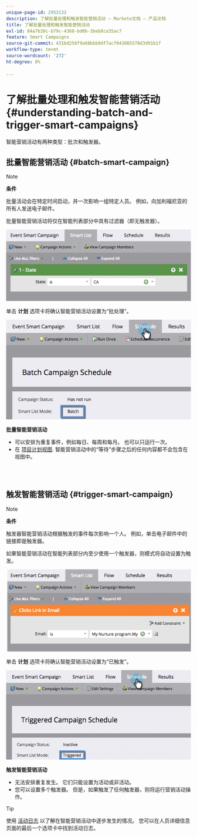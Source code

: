 ```yaml
---
unique-page-id: 2953132
description: 了解批量处理和触发智能营销活动 — Marketo文档 — 产品文档
title: 了解批量处理和触发智能营销活动
exl-id: 84a7b38c-b79c-4360-bd0b-3beb8ca35ac7
feature: Smart Campaigns
source-git-commit: 431bd258f9a68bbb9df7acf043085578d3d91b1f
workflow-type: tm+mt
source-wordcount: '272'
ht-degree: 0%

---
```


# 了解批量处理和触发智能营销活动 {#understanding-batch-and-trigger-smart-campaigns}

智能营销活动有两种类型：批次和触发器。

## 批量智能营销活动 {#batch-smart-campaign}

>[!NOTE]
>
>**条件**
>
>批量活动会在特定时间启动，并一次影响一组特定人员。 例如，向加利福尼亚的所有人发送电子邮件。

批量智能营销活动将仅在智能列表部分中具有过滤器（即无触发器）。

![](assets/understanding-batch-and-trigger-smart-campaigns-1.png)

单击 **计划** 选项卡将确认智能营销活动设置为“批处理”。

![](assets/understanding-batch-and-trigger-smart-campaigns-2.png)

**批量智能营销活动**

* 可以安排为重复事件，例如每日、每周和每月。 也可以只运行一次。
* 在 [项目计划视图](/help/marketo/product-docs/core-marketo-concepts/programs/program-schedule-view/navigating-the-program-schedule-view.md). 智能营销活动中的“等待”步骤之后的任何内容都不会包含在视图中。

<br> 

## 触发智能营销活动 {#trigger-smart-campaign}

>[!NOTE]
>
>**条件**
>
>触发器智能营销活动根据触发的事件每次影响一个人。 例如，单击电子邮件中的链接即是触发器。

如果智能营销活动在智能列表部分内至少使用一个触发器，则模式将自动设置为触发。

![](assets/understanding-batch-and-trigger-smart-campaigns-3.png)

单击 **计划** 选项卡将确认智能营销活动设置为“已触发”。

![](assets/understanding-batch-and-trigger-smart-campaigns-4.png)

**触发智能营销活动**

* 无法安排重复发生。 它们只能设置为活动或非活动。
* 您可以设置多个触发器。 但是，如果触发了任何触发器，则将运行营销活动操作。

>[!TIP]
>
>使用 [活动日志](/help/marketo/product-docs/core-marketo-concepts/smart-lists-and-static-lists/managing-people-in-smart-lists/locate-the-activity-log-for-a-person.md) 以了解在智能营销活动中逐步发生的情况。 您可以在人员详细信息页面的最后一个选项卡中找到活动日志。
